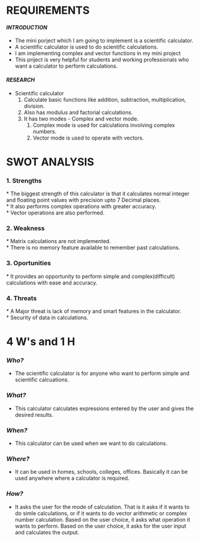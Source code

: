 # REQUIREMENTS
#### _INTRODUCTION_
  * The mini porject which I am going to implement is a scientific calculator. 
  * A scientific calculator is used to do scientific calculations. 
  * I am implementing complex and vector functions in my mini project
  * This priject is very helpful for students and working professionals who want a calculator to perform calculations.
#### _RESEARCH_
* Scientific calculator
   1. Calculate basic functions like addition, subtraction, multiplication, division.<br>
   2. Also has modulus and factorial calculations.<br>
   3. It has two modes - Complex and vector mode. <br>
      1. Complex mode is used for calculations involving complex numbers.
      2. Vector mode is used to operate with vectors.
# SWOT ANALYSIS
  <h3> 1. Strengths </h3>
  * The biggest strength of this calculator is that it calculates normal integer and floating point values with precision upto 7 Decimal places. <br>
  * It also performs complex operations with greater accuracy.<br>
  * Vector operations are also performed.<br>
  <h3> 2. Weakness </h3>
  * Matrix calculations are not implemented.<br>
  * There is no memory feature available to remember past calculations.<br>
  <h3> 3. Oportunities </h3>
  * It provides an opportunity to perform simple and complex(difficult) calculations with ease and accuracy.<br>
  <h3> 4. Threats </h3>
  * A Major threat is lack of memory and smart features in the calculator. <br>
  * Security of data in calculations.<br>

 
# 4 W's and 1 H

### ___Who?___
* The scientific calculator is for anyone who want to perform simple and scientific calcuations.
### ___What?___
* This calculator calculates expressions entered by the user and gives the desired results.
### ___When?___
* This calculator can be used when we want to do calculations.
### ___Where?___
* It can be used in homes, schools, colleges, offices. Basically it can be used anywhere where a calculator is required.
### ___How?___
* It asks the user for the mode of calculation. That is it asks if it wants to do simle calculations, or if it wants to do vector arithmetic or complex number calculation. Based on the user choice, it asks what operation it wants to perform. Based on the user choice, it asks for the user input and calculates the output.
